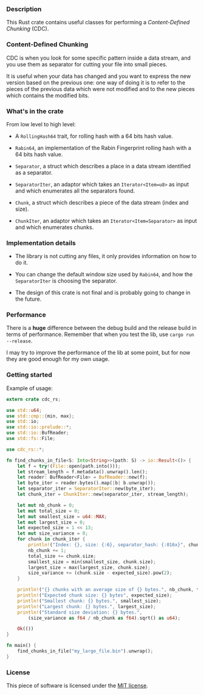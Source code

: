 ### Description

This Rust crate contains useful classes for performing a *Content-Defined Chunking* (CDC).

### Content-Defined Chunking

CDC is when you look for some specific pattern inside a data stream, and you use them as separator for cutting your file into small pieces.

It is useful when your data has changed and you want to express the new version based on the previous one: one way of doing it is to refer to the pieces of the previous data which were not modified and to the new pieces which contains the modified bits.

### What's in the crate

From low level to high level:

* A `RollingHash64` trait, for rolling hash with a 64 bits hash value.

* `Rabin64`, an implementation of the Rabin Fingerprint rolling hash with a 64 bits hash value.

* `Separator`, a struct which describes a place in a data stream identified as a separator.

* `SeparatorIter`, an adaptor which takes an `Iterator<Item=u8>` as input and which enumerates all the separators found.

* `Chunk`, a struct which describes a piece of the data stream (index and size).

* `ChunkIter`, an adaptor which takes an `Iterator<Item=Separator>` as input and which enumerates chunks.

### Implementation details

* The library is not cutting any files, it only provides information on how to do it.

* You can change the default window size used by `Rabin64`, and how the `SeparatorIter` is choosing the separator.

* The design of this crate is not final and is probably going to change in the future.

### Performance

There is a **huge** difference between the debug build and the release build in terms of performance. Remember that when you test the lib, use `cargo run --release`.

I may try to improve the performance of the lib at some point, but for now they are good enough for my own usage.

### Getting started

Example of usage:

```rust
extern crate cdc_rs;

use std::u64;
use std::cmp::{min, max};
use std::io;
use std::io::prelude::*;
use std::io::BufReader;
use std::fs::File;

use cdc_rs::*;

fn find_chunks_in_file<S: Into<String>>(path: S) -> io::Result<()> {
    let f = try!(File::open(path.into()));
    let stream_length = f.metadata().unwrap().len();
    let reader: BufReader<File> = BufReader::new(f);
    let byte_iter = reader.bytes().map(|b| b.unwrap());
    let separator_iter = SeparatorIter::new(byte_iter);
    let chunk_iter = ChunkIter::new(separator_iter, stream_length);

    let mut nb_chunk = 0;
    let mut total_size = 0;
    let mut smallest_size = u64::MAX;
    let mut largest_size = 0;
    let expected_size = 1 << 13;
    let mut size_variance = 0;
    for chunk in chunk_iter {
        println!("Index: {}, size: {:6}, separator_hash: {:016x}", chunk.index, chunk.size, chunk.separator_hash);
        nb_chunk += 1;
        total_size += chunk.size;
        smallest_size = min(smallest_size, chunk.size);
        largest_size = max(largest_size, chunk.size);
        size_variance += (chunk.size - expected_size).pow(2);
    }

    println!("{} chunks with an average size of {} bytes.", nb_chunk, total_size / nb_chunk);
    println!("Expected chunk size: {} bytes", expected_size);
    println!("Smallest chunk: {} bytes.", smallest_size);
    println!("Largest chunk: {} bytes.", largest_size);
    println!("Standard size deviation: {} bytes.",
        (size_variance as f64 / nb_chunk as f64).sqrt() as u64);

	Ok(())
}

fn main() {
	find_chunks_in_file("my_large_file.bin").unwrap();
}
```

### License

This piece of software is licensed under the [MIT license](LICENSE.txt).
